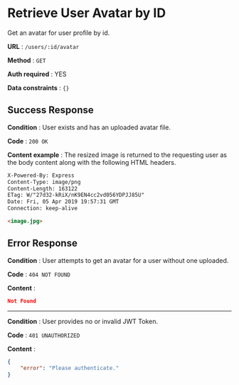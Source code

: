# Retrieve User Avatar by ID

Get an avatar for user profile by id.

**URL** : `/users/:id/avatar`

**Method** : `GET`

**Auth required** : YES

**Data constraints** : `{}`

## Success Response

**Condition** : User exists and has an uploaded avatar file.

**Code** : `200 OK`

**Content example** : The resized image is returned to the requesting user as the body content along with the following HTML headers.

```html
X-Powered-By: Express
Content-Type: image/png
Content-Length: 163122
ETag: W/"27d32-kRiX/nK9EN4cc2vd056YDPJJ85U"
Date: Fri, 05 Apr 2019 19:57:31 GMT
Connection: keep-alive

<image.jpg>
```

## Error Response
**Condition** : User attempts to get an avatar for a user without one uploaded.

**Code** : `404 NOT FOUND`

**Content** :

```json
Not Found
```

-----

**Condition** : User provides no or invalid JWT Token.

**Code** : `401 UNAUTHORIZED`

**Content** :

```json
{
    "error": "Please authenticate."
}
```